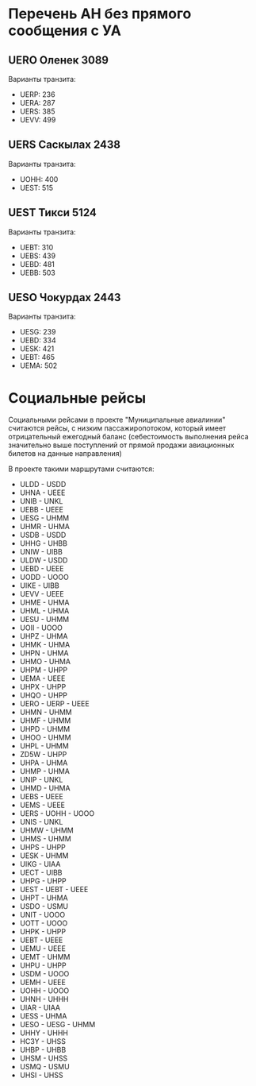 # Перечень АН без прямого сообщения с УА
## UERO Оленек 3089
Варианты транзита:
- UERP: 236
- UERA: 287
- UERS: 385
- UEVV: 499

## UERS Саскылах 2438
Варианты транзита:
- UOHH: 400
- UEST: 515

## UEST Тикси 5124
Варианты транзита:
- UEBT: 310
- UEBS: 439
- UEBD: 481
- UEBB: 503

## UESO Чокурдах 2443
Варианты транзита:
- UESG: 239
- UEBD: 334
- UESK: 421
- UEBT: 465
- UEMA: 502

# Социальные рейсы
Социальными рейсами в проекте "Муниципальные авиалинии" считаются рейсы, с низким пассажиропотоком, который имеет отрицательный ежегодный баланс (себестоимость выполнения рейса значительно выше поступлений от прямой продажи авиационных билетов на данные направления)

В проекте такими маршрутами считаются:
- ULDD - USDD
- UHNA - UEEE
- UNIB - UNKL
- UEBB - UEEE
- UESG - UHMM
- UHMR - UHMA
- USDB - USDD
- UHHG - UHBB
- UNIW - UIBB
- ULDW - USDD
- UEBD - UEEE
- UODD - UOOO 
- UIKE - UIBB
- UEVV - UEEE
- UHME - UHMA
- UHML - UHMA
- UESU - UHMM
- UOII - UOOO
- UHPZ - UHMA
- UHMK - UHMA
- UHPN - UHMA
- UHMO - UHMA
- UHPM - UHPP
- UEMA - UEEE
- UHPX - UHPP
- UHQO - UHPP
- UERO - UERP - UEEE
- UHMN - UHMM
- UHMF - UHMM
- UHPD - UHMM
- UHOO - UHMM
- UHPL - UHMM
- ZD5W - UHPP
- UHPA - UHMA
- UHMP - UHMA
- UNIP - UNKL
- UHMD - UHMA
- UEBS - UEEE
- UEMS - UEEE
- UERS - UOHH - UOOO
- UNIS - UNKL
- UHMW - UHMM
- UHMS - UHMM
- UHPS - UHPP
- UESK - UHMM
- UIKG - UIAA
- UECT - UIBB
- UHPG - UHPP
- UEST - UEBT - UEEE
- UHPT - UHMA
- USDO - USMU
- UNIT - UOOO
- UOTT - UOOO
- UHPK - UHPP
- UEBT - UEEE
- UEMU - UEEE
- UEMT - UHMM
- UHPU - UHPP
- USDM - UOOO 
- UEMH - UEEE 
- UOHH - UOOO
- UHNH - UHHH
- UIAR - UIAA
- UESS - UHMA
- UESO - UESG - UHMM
- UHHY - UHHH
- HC3Y - UHSS
- UHBP - UHBB
- UHSM - UHSS
- USMQ - USMU
- UHSI - UHSS